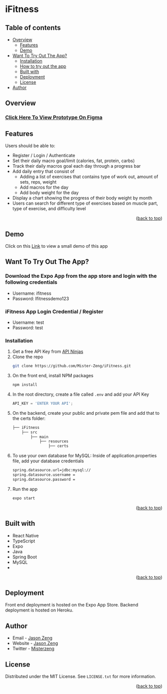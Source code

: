 <a name="readme-top"></a>

# iFitness

## Table of contents

- [Overview](#overview)
    - [Features](#features)
    - [Demo](#demo)
- [Want To Try Out The App?](#want-to-try-out-the-app)
    - [Installation](#installation)
    - [How to try out the app](#download-the-expo-app-from-the-app-store-and-login-with-the-following-credentials)
    - [Built with](#built-with)
    - [Deployment](#deployment)
    - [License](#license)
- [Author](#author)


## Overview

### [Click Here To View Prototype On Figma](https://www.figma.com/proto/DfM12QFmp1UaJXW7bAwraG/iFitness?node-id=1%3A2&scaling=scale-down&page-id=0%3A1)


## Features

Users should be able to:

- Register / Login / Authenticate
- Set their daily macro goal/limit (calories, fat, protein, carbs)
- Track their daily macros goal each day through a progress bar
- Add daily entry that consist of 
    - Adding a list of exercises that contains type of work out, amount of sets, reps, weight
    - Add macros for the day
    - Add body weight for the day
- Display a chart showing the progress of their body weight by month
- Users can search for different type of exercises based on muscle part, type of exercise, and difficulty level

<p align="right">(<a href="#readme-top">back to top</a>)</p>

## Demo

Click on this [Link](https://youtu.be/_Dc5uGm0aaQ) to view a small demo of this app

## Want To Try Out The App? 

### Download the Expo App from the app store and login with the following credentials

- Username: ifitness
- Password: Ifitnessdemo123 

### iFitness App Login Credential / Register 

- Username: test
- Password: test

### Installation

1. Get a free API Key from [API Ninjas](https://api-ninjas.com/api)
2. Clone the repo
   ```sh
   git clone https://github.com/Mister-Zeng/iFitness.git
   ```
3. On the front end, install NPM packages
   ```sh
   npm install
   ```
4. In the root directory, create a file called `.env` and add your API Key
   ```js
   API_KEY = 'ENTER YOUR API';
   ```
5. On the backend, create your public and private pem file and add that to the certs folder: 
    ```bash
    ├── iFitness                   
        ├── src
            ├── main
                ├── resources
                    ├── certs

6. To use your own database for MySQL: Inside of application.properties file, add your database credentials
    ```sh
    spring.datasource.url=jdbc:mysql://
    spring.datasource.username = 
    spring.datasource.password = 
    ```
7. Run the app
   ```sh
   expo start
   ```

<p align="right">(<a href="#readme-top">back to top</a>)</p>

## Built with

- React Native
- TypeScript
- Expo
- Java
- Spring Boot
- MySQL
- 
<p align="right">(<a href="#readme-top">back to top</a>)</p>

## Deployment

Front end deployment is hosted on the Expo App Store. Backend deployment is hosted on Heroku.

## Author

- Email - [Jason Zeng](mailto:officialjasonzeng@gmail.com?subject=[GitHub]%20iFitness%20App)
- Website - [Jason Zeng](https://jasonz.dev/)
- Twitter - [Misterzeng](https://www.twitter.com/misterzeng)

## License

Distributed under the MIT License. See `LICENSE.txt` for more information.

<p align="right">(<a href="#readme-top">back to top</a>)</p>